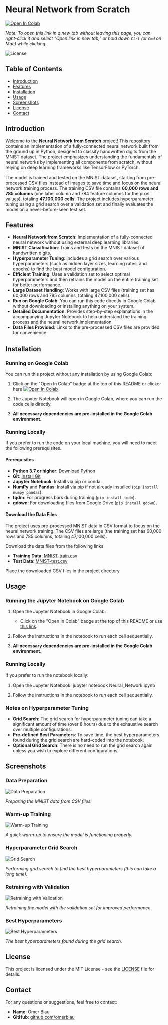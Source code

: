 # Neural Network from Scratch

[![Open In Colab](https://colab.research.google.com/assets/colab-badge.svg)](https://colab.research.google.com/github/omerblau/neural-network/blob/main/Neural_Network.ipynb)

*Note: To open this link in a new tab without leaving this page, you can right-click it and select "Open link in new tab," or hold down `Ctrl` (or `Cmd` on Mac) while clicking.*

![License](https://img.shields.io/github/license/omerblau/neural-network?branch=main)

## Table of Contents
- [Introduction](#introduction)
- [Features](#features)
- [Installation](#installation)
- [Usage](#usage)
- [Screenshots](#screenshots)
- [License](#license)
- [Contact](#contact)

## Introduction

Welcome to the **Neural Network from Scratch** project! This repository contains an implementation of a fully-connected neural network built from the ground up in Python, designed to classify handwritten digits from the MNIST dataset. The project emphasizes understanding the fundamentals of neural networks by implementing all components from scratch, without relying on deep learning frameworks like TensorFlow or PyTorch.

The model is trained and tested on the MNIST dataset, starting from pre-processed CSV files instead of images to save time and focus on the neural network training process. The training CSV file contains **60,000 rows and 785 columns** (one label column and 784 feature columns for the pixel values), totaling **47,100,000 cells**. The project includes hyperparameter tuning using a grid search over a validation set and finally evaluates the model on a never-before-seen test set.

## Features

- **Neural Network from Scratch**: Implementation of a fully-connected neural network without using external deep learning libraries.
- **MNIST Classification**: Trains and tests on the MNIST dataset of handwritten digits.
- **Hyperparameter Tuning**: Includes a grid search over various hyperparameters (such as hidden layer sizes, learning rates, and epochs) to find the best model configuration.
- **Efficient Training**: Uses a validation set to select optimal hyperparameters and then retrains the model on the entire training set for better performance.
- **Large Dataset Handling**: Works with large CSV files (training set has 60,000 rows and 785 columns, totaling 47,100,000 cells).
- **Run on Google Colab**: You can run this code directly in Google Colab without downloading or installing anything on your system.
- **Detailed Documentation**: Provides step-by-step explanations in the accompanying Jupyter Notebook to help understand the training process and the neural network implementation.
- **Data Files Provided**: Links to the pre-processed CSV files are provided for convenience.

## Installation

### Running on Google Colab

You can run this project without any installation by using Google Colab:

1. Click on the "Open In Colab" badge at the top of this README or clicker here  [![Open In Colab](https://colab.research.google.com/assets/colab-badge.svg)](https://colab.research.google.com/github/omerblau/neural-network/blob/main/Neural_Network.ipynb)

2. The Jupyter Notebook will open in Google Colab, where you can run the code cells directly.

3. **All necessary dependencies are pre-installed in the Google Colab environment.**

### Running Locally

If you prefer to run the code on your local machine, you will need to meet the following prerequisites.

#### Prerequisites

- **Python 3.7 or higher**: [Download Python](https://www.python.org/downloads/)
- **Git**: [Install Git](https://git-scm.com/downloads)
- **Jupyter Notebook**: Install via pip or conda.
- **NumPy** and **Pandas**: Install via pip if not already installed (`pip install numpy pandas`).
- **tqdm**: For progress bars during training (`pip install tqdm`).
- **gdown**: For downloading files from Google Drive (`pip install gdown`).

#### Download the Data Files

The project uses pre-processed MNIST data in CSV format to focus on the neural network training. The CSV files are large (the training set has 60,000 rows and 785 columns, totaling 47,100,000 cells).

Download the data files from the following links:

- **Training Data**: [MNIST-train.csv](https://drive.google.com/file/d/1I85Rsx7rN-iAqDlg4esurDoWeogwrF-N/view?usp=drive_link)
- **Test Data**: [MNIST-test.csv](https://drive.google.com/file/d/1qPomi9_mzL51lZrheAvZjfn_ECJtlvyC/view?usp=drive_link)

Place the downloaded CSV files in the project directory.

## Usage

### Running the Jupyter Notebook on Google Colab

1. Open the Jupyter Notebook in Google Colab:

   - Click on the "Open In Colab" badge at the top of this README or use [this link](https://colab.research.google.com/github/omerblau/neural-network/blob/main/Neural_Network.ipynb).

2. Follow the instructions in the notebook to run each cell sequentially.

3. **All necessary dependencies are pre-installed in the Google Colab environment.**

### Running Locally

If you prefer to run the notebook locally:

1. Open the Jupyter Notebook:
  jupyter notebook Neural_Network.ipynb

2. Follow the instructions in the notebook to run each cell sequentially.

### Notes on Hyperparameter Tuning

- **Grid Search**: The grid search for hyperparameter tuning can take a significant amount of time (over 8 hours) due to the exhaustive search over multiple configurations.
- **Pre-defined Best Parameters**: To save time, the best hyperparameters found during the grid search are hard-coded into the notebook.
- **Optional Grid Search**: There is no need to run the grid search again unless you wish to explore different configurations.

## Screenshots

### Data Preparation

![Data Preparation](images/1_MNIST_preparing_the_data.png)

*Preparing the MNIST data from CSV files.*

### Warm-up Training

![Warm-up Training](images/2_MNIST_warm-up.png)

*A quick warm-up to ensure the model is functioning properly.*

### Hyperparameter Grid Search

![Grid Search](images/3_MNIST_grid_search.png)

*Performing grid search to find the best hyperparameters (this can take a long time).*

### Retraining with Validation

![Retraining with Validation](images/4_MNIST_retraining_with_validation.png)

*Retraining the model with the validation set for improved performance.*

### Best Hyperparameters

![Best Hyperparameters](images/5_MNIST_best_params.png)

*The best hyperparameters found during the grid search.*

## License

This project is licensed under the MIT License - see the [LICENSE](LICENSE) file for details.

## Contact

For any questions or suggestions, feel free to contact:

- **Name**: Omer Blau
- **GitHub**: [github.com/omerblau](https://github.com/omerblau)

